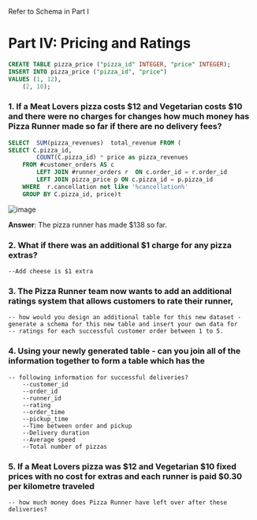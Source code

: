 Refer to Schema in Part I

# Part IV: Pricing and Ratings

```sql
CREATE TABLE pizza_price ("pizza_id" INTEGER, "price" INTEGER);
INSERT INTO pizza_price ("pizza_id", "price")
VALUES (1, 12),
    (2, 10);
```

### 1. If a Meat Lovers pizza costs $12 and Vegetarian costs $10 and there were no charges for changes how much money has Pizza Runner made so far if there are no delivery fees?

```sql
SELECT  SUM(pizza_revenues)  total_revenue FROM (
SELECT C.pizza_id,
        COUNT(C.pizza_id) * price as pizza_revenues
    FROM #customer_orders AS c
        LEFT JOIN #runner_orders r  ON c.order_id = r.order_id
        LEFT JOIN pizza_price p ON c.pizza_id = p.pizza_id
    WHERE  r.cancellation not like '%cancellation%'
    GROUP BY C.pizza_id, price)t 
```
![image](https://user-images.githubusercontent.com/80718915/154827194-f75e05e2-2b76-4a8e-96df-fc487dc9b9c4.png)

**Answer**: The pizza runner has made $138  so far. 

### 2. What if there was an additional $1 charge for any pizza extras?
	--Add cheese is $1 extra

### 3. The Pizza Runner team now wants to add an additional ratings system that allows customers to rate their runner, 
	-- how would you design an additional table for this new dataset - generate a schema for this new table and insert your own data for 
	-- ratings for each successful customer order between 1 to 5.

### 4. Using your newly generated table - can you join all of the information together to form a table which has the 
	-- following information for successful deliveries?
		--customer_id
		--order_id
		--runner_id
		--rating
		--order_time
		--pickup_time
		--Time between order and pickup
		--Delivery duration
		--Average speed
		--Total number of pizzas

### 5. If a Meat Lovers pizza was $12 and Vegetarian $10 fixed prices with no cost for extras and each runner is paid $0.30 per kilometre traveled 
	-- how much money does Pizza Runner have left over after these deliveries?
